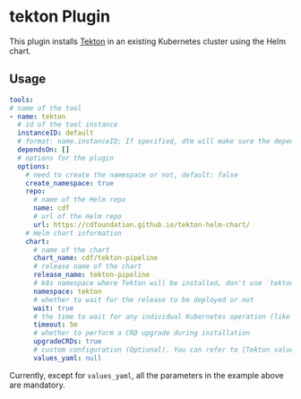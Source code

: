# tekton Plugin

This plugin installs [Tekton](https://tekton.dev/) in an existing Kubernetes cluster using the Helm chart.

## Usage

```yaml
tools:
# name of the tool
- name: tekton
  # id of the tool instance
  instanceID: default
  # format: name.instanceID; If specified, dtm will make sure the dependency is applied first before handling this tool.
  dependsOn: []
  # options for the plugin
  options:
    # need to create the namespace or not, default: false
    create_namespace: true
    repo:
      # name of the Helm repo
      name: cdf
      # url of the Helm repo
      url: https://cdfoundation.github.io/tekton-helm-chart/
    # Helm chart information
    chart:
      # name of the chart
      chart_name: cdf/tekton-pipeline
      # release name of the chart
      release_name: tekton-pipeline
      # k8s namespace where Tekton will be installed, don't use `tekton-pipelines`
      namespace: tekton
      # whether to wait for the release to be deployed or not
      wait: true
      # the time to wait for any individual Kubernetes operation (like Jobs for hooks). This defaults to 5m0s
      timeout: 5m
      # whether to perform a CRD upgrade during installation
      upgradeCRDs: true
      # custom configuration (Optional). You can refer to [Tekton values.yaml](https://github.com/cdfoundation/tekton-helm-chart/blob/master/charts/tekton-pipeline/values.yaml)
      values_yaml: null

```

Currently, except for `values_yaml`, all the parameters in the example above are mandatory.
